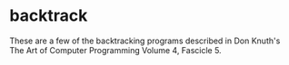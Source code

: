 # backtrack

These are a few of the backtracking programs described in Don Knuth's
The Art of Computer Programming Volume 4, Fascicle 5.